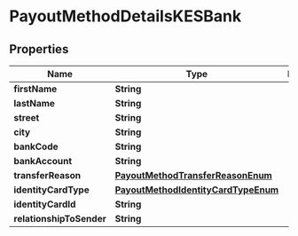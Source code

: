 

# PayoutMethodDetailsKESBank

## Properties

Name | Type | Description | Notes
------------ | ------------- | ------------- | -------------
**firstName** | **String** |  | 
**lastName** | **String** |  | 
**street** | **String** |  | 
**city** | **String** |  |  [optional]
**bankCode** | **String** |  | 
**bankAccount** | **String** |  | 
**transferReason** | [**PayoutMethodTransferReasonEnum**](PayoutMethodTransferReasonEnum.md) |  | 
**identityCardType** | [**PayoutMethodIdentityCardTypeEnum**](PayoutMethodIdentityCardTypeEnum.md) |  | 
**identityCardId** | **String** |  | 
**relationshipToSender** | **String** |  |  [optional]



